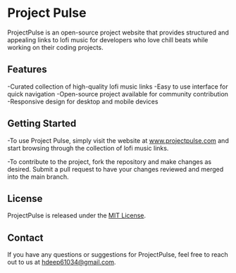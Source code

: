 # Project Pulse
ProjectPulse is an open-source project website that provides structured and appealing links to lofi music for developers who love chill beats while working on their coding projects.

## Features
-Curated collection of high-quality lofi music links
-Easy to use interface for quick navigation
-Open-source project available for community contribution
-Responsive design for desktop and mobile devices

## Getting Started
-To use Project Pulse, simply visit the website at www.projectpulse.com and start browsing through the collection of lofi music links.

-To contribute to the project, fork the repository and make changes as desired. Submit a pull request to have your changes reviewed and merged into the main branch.

## License
ProjectPulse is released under the [MIT License](www.linkcomingsoon.com).

## Contact
If you have any questions or suggestions for ProjectPulse, feel free to reach out to us at hdeep61034@gmail.com.
